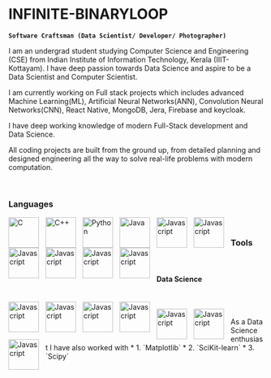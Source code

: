 # INFINITE-BINARYLOOP

**`Software Craftsman (Data Scientist/ Developer/ Photographer)`**

I am an undergrad student studying Computer Science and Engineering (CSE) from Indian Institute of Information Technology, Kerala (IIIT-Kottayam). I have deep passion towards Data Science and aspire to be a Data Scientist and Computer Scientist. 

I am currently working on Full stack projects which includes advanced Machine Learning(ML), Artificial Neural Networks(ANN), Convolution Neural Networks(CNN), React Native, MongoDB, Jera, Firebase and keycloak.

I have deep working knowledge of modern Full-Stack development and Data Science.

All coding projects are built from the ground up, from detailed planning and designed engineering all the way to solve real-life problems with modern computation. 

<br/>

 ### Languages

<img align="left" alt="C" width="60px" style="padding-right:10px;" src="https://cdn.jsdelivr.net/gh/devicons/devicon/icons/c/c-original.svg"/>

<img align="left" alt="C++" width="60px" style="padding-right:10px;" src="https://cdn.jsdelivr.net/gh/devicons/devicon/icons/cplusplus/cplusplus-original.svg"/>

<img align="left" alt="Python" width="60px" style="padding-right:10px;" src="https://cdn.jsdelivr.net/gh/devicons/devicon/icons/python/python-original.svg" />

<img align="left" alt="Java" width="60px" style="padding-right:10px;" src="https://cdn.jsdelivr.net/gh/devicons/devicon/icons/java/java-original.svg" />
 
<img align="left" alt="Javascript" width="60px" style="padding-right:10px;" src="https://cdn.jsdelivr.net/gh/devicons/devicon/icons/javascript/javascript-original.svg" />

<img align="left" alt="Javascript" width="60px" style="padding-right:10px;" src="https://cdn.jsdelivr.net/gh/devicons/devicon/icons/typescript/typescript-original.svg" />
          
<img align="left" alt="Javascript" width="60px" style="padding-right:10px;" src="https://cdn.jsdelivr.net/gh/devicons/devicon/icons/dart/dart-original.svg" />

<img align="left" alt="Javascript" width="60px" style="padding-right:10px;" src="https://cdn.jsdelivr.net/gh/devicons/devicon/icons/html5/html5-original.svg" />

<img align="left" alt="Javascript" width="60px" style="padding-right:10px;" src="https://cdn.jsdelivr.net/gh/devicons/devicon/icons/css3/css3-original.svg" />

<img align="left" alt="Javascript" width="60px" style="padding-right:10px;" src="https://cdn.jsdelivr.net/gh/devicons/devicon/icons/bash/bash-original.svg" />

<br/>  

 ### Tools

<br />

 #### Data Science

<br />

<img align="left" alt="Javascript" width="60px" style="padding-right:10px;" src="https://cdn.jsdelivr.net/gh/devicons/devicon/icons/tensorflow/tensorflow-original.svg" />


<img align="left" alt="Javascript" width="60px" style="padding-right:10px;" src="https://cdn.jsdelivr.net/gh/devicons/devicon/icons/pytorch/pytorch-original.svg" />


<img align="left" alt="Javascript" width="60px" style="padding-right:10px;" src="https://cdn.jsdelivr.net/gh/devicons/devicon/icons/numpy/numpy-original.svg" />


<img align="left" alt="Javascript" width="60px" style="padding-right:10px;" src="https://cdn.jsdelivr.net/gh/devicons/devicon/icons/pandas/pandas-original.svg" />


<img align="left" alt="Javascript" width="60px" style="padding-right:10px;" src="https://cdn.jsdelivr.net/gh/devicons/devicon/icons/rstudio/rstudio-original.svg"
/>


<img align="left" alt="Javascript" width="60px" style="padding-right:10px;" src="https://cdn.jsdelivr.net/gh/devicons/devicon/icons/matlab/matlab-original.svg" />


<img align="left" alt="Javascript" width="60px" style="padding-right:10px;" src="https://cdn.jsdelivr.net/gh/devicons/devicon/icons/jupyter/jupyter-original-wordmark.svg" />

<br />          
 As a Data Science enthusiast I have also worked with
 * 1. `Matplotlib` 
 * 2. `SciKit-learn`
 * 3. `Scipy`




          
          
          


          


          
          







